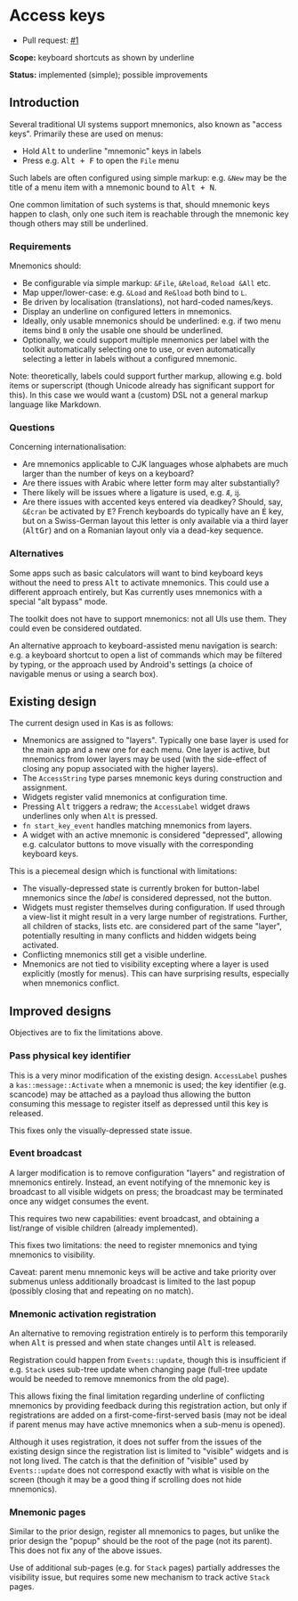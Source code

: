 Access keys
===========

-   Pull request: [#1](https://github.com/kas-gui/design/pull/1)

**Scope:** keyboard shortcuts as shown by underline

**Status:** implemented (simple); possible improvements


Introduction
------------

Several traditional UI systems support mnemonics, also known as "access keys".
Primarily these are used on menus:

-   Hold <kbd>Alt</kbd> to underline "mnemonic" keys in labels
-   Press e.g. <kbd>Alt + F</kbd> to open the `File` menu

Such labels are often configured using simple markup: e.g. `&New` may be the
title of a menu item with a mnemonic bound to <kbd>Alt + N</kbd>.

One common limitation of such systems is that, should mnemonic keys happen to
clash, only one such item is reachable through the mnemonic key though others
may still be underlined.

### Requirements

Mnemonics should:

-   Be configurable via simple markup: `&File`, `&Reload`, `Reload &All` etc.
-   Map upper/lower-case: e.g. `&Load` and `Re&load` both bind to `L`.
-   Be driven by localisation (translations), not hard-coded names/keys.
-   Display an underline on configured letters in mnemonics.
-   Ideally, only usable mnemonics should be underlined: e.g. if two menu items
    bind `B` only the usable one should be underlined.
-   Optionally, we could support multiple mnemonics per label with the toolkit
    automatically selecting one to use, or even automatically selecting a letter
    in labels without a configured mnemonic.

Note: theoretically, labels could support further markup, allowing e.g. bold
items or superscript (though Unicode already has significant support for this).
In this case we would want a (custom) DSL not a general markup language like
Markdown.

### Questions

Concerning internationalisation:

-   Are mnemonics applicable to CJK languages whose alphabets are much larger
    than the number of keys on a keyboard?
-   Are there issues with Arabic where letter form may alter substantially?
-   There likely will be issues where a ligature is used, e.g. `Æ`, `ĳ`.
-   Are there issues with accented keys entered via deadkey? Should, say,
    `&Écran` be activated by <kbd>E</kbd>? French keyboards do typically have an
    <kbd>É</kbd> key, but on a Swiss-German layout this letter is only available
    via a third layer (<kbd>AltGr</kbd>) and on a Romanian layout only via a
    dead-key sequence.

### Alternatives

Some apps such as basic calculators will want to bind keyboard keys without the
need to press <kbd>Alt</kbd> to activate mnemonics. This could use a different
approach entirely, but Kas currently uses mnemonics with a special "alt bypass"
mode.

The toolkit does not have to support mnemonics: not all UIs use them. They could
even be considered outdated.

An alternative approach to keyboard-assisted menu navigation is search: e.g. a
keyboard shortcut to open a list of commands which may be filtered by typing,
or the approach used by Android's settings (a choice of navigable menus or using
a search box).


Existing design
---------------

The current design used in Kas is as follows:

-   Mnemonics are assigned to "layers". Typically one base layer is used for the
    main app and a new one for each menu. One layer is active, but mnemonics
    from lower layers may be used (with the side-effect of closing any popup
    associated with the higher layers).
-   The `AccessString` type parses mnemonic keys during construction and
    assignment.
-   Widgets register valid mnemonics at configuration time.
-   Pressing <kbd>Alt</kbd> triggers a redraw; the `AccessLabel` widget draws
    underlines only when `Alt` is pressed.
-   `fn start_key_event` handles matching mnemonics from layers.
-   A widget with an active mnemonic is considered "depressed", allowing e.g.
    calculator buttons to move visually with the corresponding keyboard keys.

This is a piecemeal design which is functional with limitations:

-   The visually-depressed state is currently broken for button-label mnemonics
    since the *label* is considered depressed, not the button.
-   Widgets must register themselves during configuration. If used through a
    view-list it might result in a very large number of registrations. Further,
    all children of stacks, lists etc. are considered part of the same "layer",
    potentially resulting in many conflicts and hidden widgets being activated.
-   Conflicting mnemonics still get a visible underline.
-   Mnemonics are not tied to visibility excepting where a layer is used
    explicitly (mostly for menus). This can have surprising results, especially
    when mnemonics conflict.


Improved designs
----------------

Objectives are to fix the limitations above.

### Pass physical key identifier

This is a very minor modification of the existing design. `AccessLabel` pushes a
`kas::message::Activate` when a mnemonic is used; the key identifier (e.g.
scancode) may be attached as a payload thus allowing the button consuming this
message to register itself as depressed until this key is released.

This fixes only the visually-depressed state issue.

### Event broadcast

A larger modification is to remove configuration "layers" and registration of
mnemonics entirely. Instead, an event notifying of the mnemonic key is broadcast
to all visible widgets on press; the broadcast may be terminated once any widget
consumes the event.

This requires two new capabilities: event broadcast, and obtaining a list/range
of visible children (already implemented).

This fixes two limitations: the need to register mnemonics and tying mnemonics
to visibility.

Caveat: parent menu mnemonic keys will be active and take priority over submenus
unless additionally broadcast is limited to the last popup (possibly closing
that and repeating on no match).

### Mnemonic activation registration

An alternative to removing registration entirely is to perform this temporarily
when <kbd>Alt</kbd> is pressed and when state changes until <kbd>Alt</kbd> is
released.

Registration could happen from `Events::update`, though this is insufficient if
e.g. `Stack` uses sub-tree update when changing page (full-tree update would be
needed to remove mnemonics from the old page).

This allows fixing the final limitation regarding underline of conflicting
mnemonics by providing feedback during this registration action, but only if
registrations are added on a first-come-first-served basis (may not be ideal if
parent menus may have active mnemonics when a sub-menu is opened).

Although it uses registration, it does not suffer from the issues of the
existing design since the registration list is limited to "visible" widgets and
is not long lived. The catch is that the definition of "visible" used by
`Events::update` does not correspond exactly with what is visible on the screen
(though it may be a good thing if scrolling does not hide mnemonics).

### Mnemonic pages

Similar to the prior design, register all mnemonics to pages, but unlike the
prior design the "popup" should be the root of the page (not its parent).
This does not fix any of the above issues.

Use of additional sub-pages (e.g. for `Stack` pages) partially addresses the
visibility issue, but requires some new mechanism to track active `Stack` pages.
